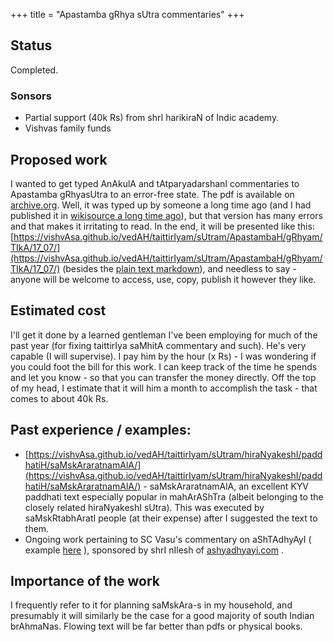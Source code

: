 +++
title = "Apastamba gRhya sUtra commentaries"
+++

## Status
Completed.

### Sonsors
- Partial support (40k Rs) from shrI harikiraN of Indic academy.
- Vishvas family funds

## Proposed work

I wanted to get typed AnAkulA and tAtparyadarshanI commentaries to Apastamba gRhyasUtra to an  error-free state. The pdf is available on [archive.org](https://archive.org/stream/APASTHAMBAGRUHYASUTRAMSUDARSHANAHARADATHA/APASTHAMBA%20GRUHYASUTRAM%20%28SUDARSHANA%2CHARADATHA%29#page/n31/mode/2up). Well, it was typed up by someone a long time ago (and I had published it in [wikisource a long time ago](https://sa.wikisource.org/wiki/%E0%A4%86%E0%A4%AA%E0%A4%B8%E0%A5%8D%E0%A4%A4%E0%A4%AE%E0%A5%8D%E0%A4%AC_%E0%A4%97%E0%A5%83%E0%A4%B9%E0%A5%8D%E0%A4%AF%E0%A4%B8%E0%A5%82%E0%A4%A4%E0%A5%8D%E0%A4%B0%E0%A4%BE%E0%A4%A3%E0%A4%BF,_%E0%A4%B9%E0%A4%B0%E0%A4%A6%E0%A4%A4%E0%A5%8D%E0%A4%A4%E0%A4%B8%E0%A5%8D%E0%A4%AF_%E0%A4%85%E0%A4%A8%E0%A5%81%E0%A4%95%E0%A5%82%E0%A4%B2%E0%A4%BE,_%E0%A4%B8%E0%A5%81%E0%A4%A6%E0%A4%B0%E0%A5%8D%E0%A4%B6%E0%A4%A8%E0%A4%B8%E0%A5%82%E0%A4%B0%E0%A5%87%E0%A4%83_%E0%A4%A4%E0%A4%BE%E0%A4%A4%E0%A5%8D%E0%A4%AA%E0%A4%B0%E0%A5%8D%E0%A4%AF%E0%A4%A6%E0%A4%B0%E0%A5%8D%E0%A4%B6%E0%A4%A8%E0%A4%AE%E0%A5%8D_%E0%A4%9A)), but that version has many errors and that makes it irritating to read. In the end, it will be presented like this: [https://vishvAsa.github.io/vedAH/taittirIyam/sUtram/ApastambaH/gRhyam/TIkA/17_07/](https://vishvAsa.github.io/vedAH/taittirIyam/sUtram/ApastambaH/gRhyam/TIkA/17_07/)  (besides the [plain text markdown](https://github.com/vvasuki/vedAH/blob/master/content/taittirIyam/sUtram/ApastambaH/gRhyam/TIkA/17_07.md)), and needless to say - anyone will be welcome to access, use, copy, publish it however they like.



## Estimated cost
I'll get it done by a learned gentleman I've been employing for much of the past year (for fixing taittirIya saMhitA commentary and such). He's very capable (I will supervise). I pay him by the hour (x Rs) \- I was wondering if you could foot the bill for this work. I can keep track of the time he spends and let you know - so that you can transfer the money directly. Off the top of my head, I estimate that it will him a month to accomplish the task - that comes to about 40k Rs.



## Past experience / examples:  
- [https://vishvAsa.github.io/vedAH/taittirIyam/sUtram/hiraNyakeshI/paddhatiH/saMskAraratnamAlA/](https://vishvAsa.github.io/vedAH/taittirIyam/sUtram/hiraNyakeshI/paddhatiH/saMskAraratnamAlA/)  \- saMskAraratnamAlA, an excellent KYV paddhati text especially popular in mahArAShTra (albeit belonging to the closely related hiraNyakeshI sUtra). This was executed by saMskRtabhAratI people (at their expense) after I suggested the text to them.
- Ongoing work pertaining to SC Vasu's commentary on aShTAdhyAyI ( example [here](https://ashtadhyayi.github.io/sutra-details/?sutra=1.1.6) ), sponsored by shrI nIlesh of [ashyadhyayi.com](http://ashyadhyayi.com) .



## Importance of the work
I frequently refer to it for planning saMskAra-s in my household, and presumably it will similarly be the case for a good majority of south Indian brAhmaNas. Flowing text will be far better than pdfs or physical books.  